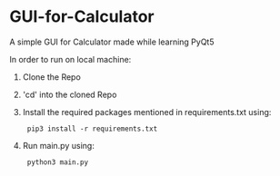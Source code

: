# GUI-for-Calculator
A simple GUI for Calculator made while learning PyQt5

In order to run on local machine:

1. Clone the Repo

2. 'cd' into the cloned Repo

3. Install the required packages mentioned in requirements.txt using:

        pip3 install -r requirements.txt
        
4. Run main.py using:
    
        python3 main.py
